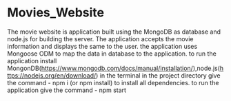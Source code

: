 # Movies_Website
The movie website is application built using the MongoDB as database and node.js for building the server.
The application accepts the movie information and displays the same to the user.
the application uses Mongoose ODM to map the data in database to the application.
to run the application install MongonDB(https://www.mongodb.com/docs/manual/installation/),node.js(https://nodejs.org/en/download/)
in the terminal in the project directory give the command - npm i (or npm install) to install all dependencies.
to run the application give the command - npm start 
